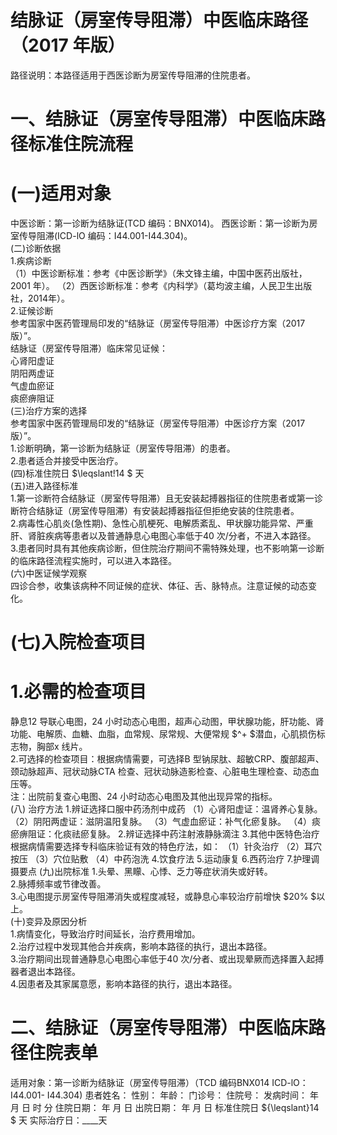 # 结脉证（房室传导阻滞）中医临床路径 （2017 年版）  
路径说明：本路径适用于西医诊断为房室传导阻滞的住院患者。  
# 一、结脉证（房室传导阻滞）中医临床路径标准住院流程  
#     (一)适用对象  
中医诊断：第一诊断为结脉证(TCD 编码：BNX014)。 
    西医诊断：第一诊断为房室传导阻滞(ICD-lO 编码：I44.001-I44.304)。  
(二)诊断依据  
1.疾病诊断  
（1）中医诊断标准：参考《中医诊断学》（朱文锋主编，中国中医药出版社，2001 年）。 （2）西医诊断标准：参考《内科学》（葛均波主编，人民卫生出版社，2014年）。  
2.证候诊断  
参考国家中医药管理局印发的“结脉证（房室传导阻滞）中医诊疗方案（2017版）”。  
结脉证（房室传导阻滞）临床常见证候：  
心肾阳虚证  
阴阳两虚证  
气虚血瘀证  
痰瘀痹阻证  
(三)治疗方案的选择  
参考国家中医药管理局印发的“结脉证（房室传导阻滞）中医诊疗方案（2017版）”。  
1.诊断明确，第一诊断为结脉证（房室传导阻滞）的患者。  
2.患者适合并接受中医治疗。  
(四)标准住院日 $\leqslant\!14 $ 天  
(五)进入路径标准  
1.第一诊断符合结脉证（房室传导阻滞）且无安装起搏器指征的住院患者或第一诊断符合结脉证（房室传导阻滞）有安装起搏器指征但拒绝安装的住院患者。  
2.病毒性心肌炎(急性期)、急性心肌梗死、电解质紊乱、甲状腺功能异常、严重肝、肾脏疾病等患者以及普通静息心电图心率低于40 次/分者，不进入本路径。  
3.患者同时具有其他疾病诊断，但住院治疗期间不需特殊处理，也不影响第一诊断的临床路径流程实施时，可以进入本路径。  
(六)中医证候学观察  
四诊合参，收集该病种不同证候的症状、体征、舌、脉特点。注意证候的动态变化。  
#     (七)入院检查项目  
# 1.必需的检查项目  
静息12 导联心电图，24 小时动态心电图，超声心动图，甲状腺功能，肝功能、肾功能、电解质、血糖、血脂，血常规、尿常规、大便常规 $^+ $潜血，心肌损伤标志物，胸部x 线片。  
2.可选择的检查项目：根据病情需要，可选择B 型钠尿肽、超敏CRP、腹部超声、颈动脉超声、冠状动脉CTA 检查、冠状动脉造影检查、心脏电生理检查、动态血压等。  
注：出院前复查心电图、24 小时动态心电图及其他出现异常的指标。  
(八) 治疗方法 1.辨证选择口服中药汤剂中成药  （1）心肾阳虚证：温肾养心复脉。 （2）阴阳两虚证：滋阴温阳复脉。 （3）气虚血瘀证：补气化瘀复脉。  （4）痰瘀痹阻证：化痰祛瘀复脉。 2.辨证选择中药注射液静脉滴注  3.其他中医特色治疗 根据病情需要选择专科临床验证有效的特色疗法，如： （1）针灸治疗 （2）耳穴按压 （3）穴位贴敷  （4）中药泡洗 4.饮食疗法 5.运动康复 6.西药治疗  7.护理调摄要点  (九)出院标准  1.头晕、黑矇、心悸、乏力等症状消失或好转。  
2.脉搏频率或节律改善。  
3.心电图提示房室传导阻滞消失或程度减轻，或静息心率较治疗前增快 $20\% $以上。  
(十)变异及原因分析  
1.病情变化，导致治疗时间延长，治疗费用增加。  
2.治疗过程中发现其他合并疾病，影响本路径的执行，退出本路径。  
3.治疗期间出现普通静息心电图心率低于40 次/分者、或出现晕厥而选择置入起搏器者退出本路径。  
4.因患者及其家属意愿，影响本路径的执行，退出本路径。  
# 二、结脉证（房室传导阻滞）中医临床路径住院表单  
适用对象：第一诊断为结脉证（房室传导阻滞）（TCD 编码BNX014 ICD-lO：I44.001- I44.304) 患者姓名：          性别：    年龄：    门诊号：         住院号：            发病时间：   年  月  日  时  分  住院日期：   年  月  日 出院日期：   年  月   日 标准住院日 ${\leqslant}14 $ 天                实际治疗日：____天  
